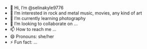 - 👋 Hi, I’m @selinakyle9776
- 👀 I’m interested in rock and metal music, movies, any kind of art
- 🌱 I’m currently learning photography
- 💞️ I’m looking to collaborate on ...
- 📫 How to reach me ...
- 😄 Pronouns: she/her
- ⚡ Fun fact: ...

<!---
selinakyle9776/selinakyle9776 is a ✨ special ✨ repository because its `README.md` (this file) appears on your GitHub profile.
You can click the Preview link to take a look at your changes.
--->
